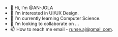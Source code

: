 - 👋 Hi, I’m @AN-JOLA
- 👀 I’m interested in UI/UX Design.
- 🌱 I’m currently learning Computer Science.
- 💞️ I’m looking to collaborate on ...
- 📫 How to reach me email - runse.aj@gmail.com.

<!---
AN-JOLA/AN-JOLA is a ✨ special ✨ repository because its `README.md` (this file) appears on your GitHub profile.
You can click the Preview link to take a look at your changes.
--->
